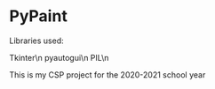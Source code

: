 # PyPaint

Libraries used:

Tkinter\n
pyautogui\n
PIL\n

This is my CSP project for the 2020-2021 school year
